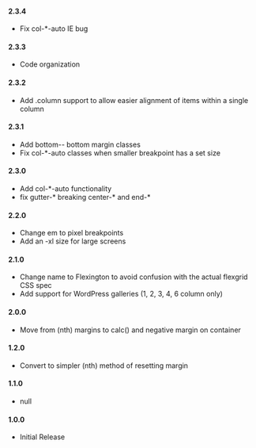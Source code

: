 #### 2.3.4
* Fix col-*-auto IE bug

#### 2.3.3
* Code organization

#### 2.3.2
* Add .column support to allow easier alignment of items within a single column

#### 2.3.1
* Add bottom-*-* bottom margin classes
* Fix col-*-auto classes when smaller breakpoint has a set size

#### 2.3.0
* Add col-*-auto functionality
* fix gutter-* breaking center-* and end-*

#### 2.2.0
* Change em to pixel breakpoints
* Add an -xl size for large screens

#### 2.1.0
* Change name to Flexington to avoid confusion with the actual flexgrid CSS spec
* Add support for WordPress galleries (1, 2, 3, 4, 6 column only)

#### 2.0.0
* Move from (nth) margins to calc() and negative margin on container

#### 1.2.0
* Convert to simpler (nth) method of resetting margin

#### 1.1.0
* null

#### 1.0.0
* Initial Release
